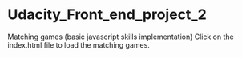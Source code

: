 # Udacity_Front_end_project_2
Matching games (basic javascript skills implementation)
Click on the index.html file to load the matching games.
